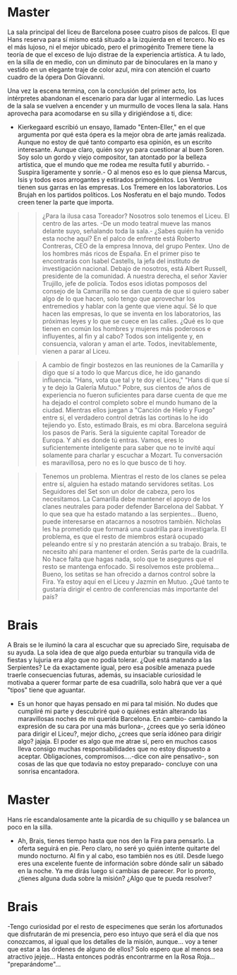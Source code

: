 # Master

La sala principal del liceu de Barcelona posee cuatro pisos de palcos. El que Hans reserva para sí mismo está situado a la izquierda en el tercero. No es el más lujoso, ni el mejor ubicado, pero el primogénito Tremere tiene la teoría de que el exceso de lujo distrae de la experiencia artística. A tu lado, en la silla de en medio, con un diminuto par de binoculares en la mano y vestido en un elegante traje de color azul, mira con atención el cuarto cuadro de la ópera Don Giovanni.

Una vez la escena termina, con la conclusión del primer acto, los intérpretes abandonan el escenario para dar lugar al intermedio. Las luces de la sala se vuelven a encender y un murmullo de voces llena la sala. Hans aprovecha para acomodarse en su silla y dirigiéndose a ti, dice:

- Kierkegaard escribió un ensayo, llamado "Enten-Eller," en el que argumenta por qué esta ópera es la mejor obra de arte jamás realizada. Aunque no estoy de qué tanto comparto esa opinión, es un escrito interesante. Aunque claro, quién soy yo para cuestionar al buen Soren. Soy solo un gordo y viejo compositor, tan atontado por la belleza artística, que el mundo que me rodea me resulta futil y aburrido. -Suspira ligeramente y sonríe.- O al menos eso es lo que piensa Marcus, Isis y todos esos arrogantes y estirados primogénitos. Los Ventrue tienen sus garras en las empresas. Los Tremere en los laboratorios. Los Brujah en los partidos políticos. Los Nosferatu en el bajo mundo. Todos creen tener la parte que importa.

>> ¿Para la ilusa casa Toreador? Nosotros solo tenemos el Liceu. El centro de las artes. -De un modo teatral mueve las manos delante suyo, señalando toda la sala.- ¿Sabes quién ha venido esta noche aquí? En el palco de enfrente está Roberto Contreras, CEO de la empresa Innova, del grupo Pentex. Uno de los hombres más ricos de España. En el primer piso te encontrarás con Isabel Castells, la jefa del instituto de investigación nacional. Debajo de nosotros, está Albert Russell, presidente de la comunidad. A nuestra derecha, el señor Xavier Trujillo, jefe de policía. Todos esos idiotas pomposos del consejo de la Camarilla no se dan cuenta de que si quiero saber algo de lo que hacen, solo tengo que aprovechar los entremedios y hablar con la gente que viene aquí. Sé lo que hacen las empresas, lo que se inventa en los laboratorios, las próximas leyes y lo que se cuece en las calles. ¿Qué es lo que tienen en común los hombres y mujeres más poderosos e influyentes, al fin y al cabo? Todos son inteligente y, en consuencia, valoran y aman el arte. Todos, inevitablemente, vienen a parar al Liceu.

>> A cambio de fingir bostezos en las reuniones de la Camarilla y digo que sí a todo lo que Marcus dice, he ido ganando influencia. "Hans, vota que tal y te doy el Liceu," "Hans di que sí y te dejo la Galería Mutuo." Pobre, sus cientos de años de experiencia no fueron suficientes para darse cuenta de que me ha dejado el control completo sobre el mundo humano de la ciudad. Mientras ellos juegan a "Canción de Hielo y Fuego" entre sí, el verdadero control detrás las cortinas lo he ido tejiendo yo. Esto, estimado Brais, es mi obra. Barcelona seguirá los pasos de París. Será la siguiente capital Toreador de Europa. Y ahí es donde tú entras. Vamos, eres lo suficientemente inteligente para saber que no te invité aquí solamente para charlar y escuchar a Mozart. Tu conversación es maravillosa, pero no es lo que busco de ti hoy.

>> Tenemos un problema. Mientras el resto de los clanes se pelea entre sí, alguien ha estado matando servidores setitas. Los Seguidores del Set son un dolor de cabeza, pero los necesitamos. La Camarilla debe mantener el apoyo de los clanes neutrales para poder defender Barcelona del Sabbat. Y lo que sea que ha estado matando a las serpientes... Bueno, puede interesarse en atacarnos a nosotros también. Nicholas les ha prometido que formará una cuadrilla para investigarla. El problema, es que el resto de miembros estará ocupado peleando entre sí y no prestarán atención a su trabajo. Brais, te necesito ahí para mantener el orden. Serás parte de la cuadrilla. No hace falta que hagas nada, solo que te asegures que el resto se mantenga enfocado. Si resolvemos este problema... Bueno, los setitas se han ofrecido a darnos control sobre la Fira. Ya estoy aquí en el Liceu y Jazmin en Mutuo. ¿Qué tanto te gustaría dirigir el centro de conferencias más importante del país?

# Brais

A Brais se le iluminó la cara al escuchar que su apreciado Sire, requisaba de su ayuda. La sola idea de que algo pueda enturbiar su tranquila vida de fiestas y lujuria era algo que no podía tolerar. 
¿Qué está matando a las Serpientes? Le da exactamente igual, pero esa posible amenaza puede traerle consecuencias futuras, además, su insaciable curiosidad le motivaba a querer formar parte de esa cuadrilla, solo habrá que ver a qué "tipos" tiene que aguantar.
- Es un honor que hayas pensado en mi para tal misión. No dudes que cumpliré mi parte y descubriré qué o quiénes están alterando las maravillosas noches de mi querida Barcelona. En cambio- cambiando la expresión de su cara por una más burlona-, ¿crees que yo sería idóneo para dirigir el Liceu?, mejor dicho, ¿crees que sería idóneo para dirigir algo? jajaja. El poder es algo que me atrae sí, pero en muchos casos lleva consigo muchas responsabilidades que no estoy dispuesto a aceptar. Obligaciones, compromisos....-dice con aire pensativo-, son cosas de las que que todavía no estoy preparado- concluye con una sonrisa encantadora.

# Master

Hans ríe escandalosamente ante la picardía de su chiquillo y se balancea un poco en la silla. 

- Ah, Brais, tienes tiempo hasta que nos den la Fira para pensarlo. La oferta seguirá en pie. Pero claro, no seré yo quién intente quitarte del mundo nocturno. Al fin y al cabo, eso también nos es útil. Desde luego eres una excelente fuente de información sobre dónde salir un sábado en la noche. Ya me dirás luego si cambias de parecer. Por lo pronto, ¿tienes alguna duda sobre la misión? ¿Algo que te pueda resolver?

# Brais

-Tengo curiosidad por el resto de especimenes que serán los afortunados que disfrutarán de mi presencia, pero eso intuyo que será el día que nos conozcamos, al igual que los detalles de la misión, aunque... voy a tener que estar a las órdenes de alguno de ellos? Solo espero que al menos sea atractivo jejeje...
Hasta entonces podrás encontrarme en la Rosa Roja... "preparándome"...

